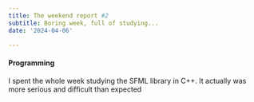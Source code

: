 ```yaml
---
title: The weekend report #2
subtitle: Boring week, full of studying...
date: '2024-04-06'

---
```

    

#### Programming
I spent the whole week studying the SFML library in C++. It actually was more serious and difficult than expected




